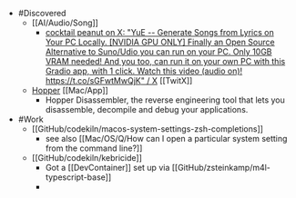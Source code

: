 - #Discovered
	- [[AI/Audio/Song]]
		- [cocktail peanut on X: "YuE -- Generate Songs from Lyrics on Your PC Locally. [NVIDIA GPU ONLY] Finally an Open Source Alternative to Suno/Udio you can run on your PC. Only 10GB VRAM needed! And you too, can run it on your own PC with this Gradio app, with 1 click. Watch this video (audio on)! https://t.co/sGFwtMwQjK" / X](https://x.com/cocktailpeanut/status/1885727821374562552) [[TwitX]]
	- [Hopper](https://www.hopperapp.com/) [[Mac/App]]
		- Hopper Disassembler, the reverse engineering tool that lets you disassemble, decompile and debug your applications.
- #Work
	- [[GitHub/codekiln/macos-system-settings-zsh-completions]]
		- see also [[Mac/OS/Q/How can I open a particular system setting from the command line?]]
	- [[GitHub/codekiln/kebricide]]
		- Got a [[DevContainer]] set up via [[GitHub/zsteinkamp/m4l-typescript-base]]
		-